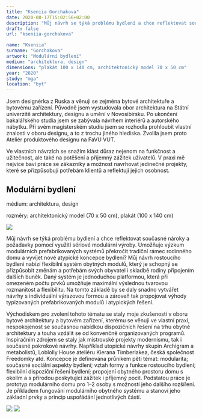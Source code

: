 ```yaml
---
title: "Kseniia Gorchakova"
date: 2020-08-17T15:02:56+02:00
description: "Můj návrh se týká problému bydlení a chce reflektovat současné nároky a požadavky pomocí využití sériové modulární výroby. Umožňuje výzkum modulárních prefabrikovaných systémů překročit tradiční rámec rodinného domu a vyvíjet nové atypické koncepce bydlení?"
draft: false
url: "kseniia-gorchakova"

name: "Kseniia"
surname: "Gorchakova"
artwork: "Modulární bydlení"
medium: "architektura, design"
dimensions: "plakát 100 x 140 cm, architektonický model 70 x 50 cm"
year: "2020"
study: "mga"
location: "byt"
---
```


Jsem designérka z Ruska a věnuji se zejména bytové architektuře a bytovému zařízení. Původně jsem vystudovala obor architektura na Státní univerzitě architektury, designu a umění v Novosibirsku. Po ukončení bakalářského studia jsem se zabývala návrhem interiérů a autorského nábytku. Při svém magisterském studiu jsem se rozhodla prohloubit vlastní znalosti v oboru designu, a to z trochu jiného hlediska. Zvolila jsem proto Ateliér produktového designu na FaVU VUT. 

Ve vlastních návrzích se snažím klást důraz nejenom na funkčnost a užitečnost, ale také na potěšení a příjemný zážitek uživatelů. V praxi mě nejvíce baví práce se zákazníky a možnost navrhovat jedinečné projekty, které se přizpůsobují potřebám klientů a reflektují jejich osobnost. 



## Modulární bydlení

médium: architektura, design

rozměry: architektonický model (70 x 50 cm), plakát (100 x 140 cm)

![](/2020/gorchakova/1.jpg)

Můj návrh se týká problému bydlení a chce reflektovat současné nároky a požadavky pomocí využití sériové modulární výroby. Umožňuje výzkum modulárních prefabrikovaných systémů překročit tradiční rámec rodinného domu a vyvíjet nové atypické koncepce bydlení? Můj návrh rostoucího bydlení nabízí flexibilní systém obytných modulů, který je schopný se přizpůsobit změnám a potřebám svých obyvatel i skladbě rodiny připojením dalších buněk. Daný systém je jednoduchou platformou, která při omezeném počtu prvků umožňuje maximální výslednou tvarovou rozmanitost a flexibilitu. Na tomto základě by se daly snadno vytvářet návrhy s individuální výrazovou formou a zároveň tak propojovat výhody typizovaných prefabrikovaných modulů i atypických řešení.

Východiskem pro zvolení tohoto tématu se staly moje zkušenosti v oboru bytové architektury a bytovém zařízení, kterému se věnuji ve vlastní praxi, nespokojenost se současnou nabídkou dispozičních řešení na trhu obytné architektury a touha vzdálit se od konvenčně organizovaných programů. Inspiračním zdrojem se staly jak mistrovské projekty modernismu, tak i současné pokrokové návrhy. Například utopické návrhy skupin Archigram a metabolistů, Loblolly House ateliéru Kierana Timberlakea, česká společnost Freedomky atd. Koncepce je definována průnikem pěti témat: modularita; současné sociální aspekty bydlení; vztah formy a funkce rostoucího bydlení; flexibilní dispoziční řešení bydlení; propojení obytného prostoru domu s okolím a s přírodou poskytující zážitek i příjemný pocit. Podstatou práce je prototyp modulárního domu pro 1–2 osoby s možností jeho dalšího rozšíření. Je příkladem fungování modulárního obytného systému a stanoví jeho základní prvky a princip uspořádání jednotlivých částí.

![](/2020/gorchakova/2.jpg)
![](/2020/gorchakova/3.jpg)
